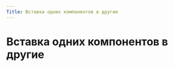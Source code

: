 ```yaml
---
Title: Вставка одних компонентов в другие
---
```



Вставка одних компонентов в другие
==================================

<!-- TOC -->
